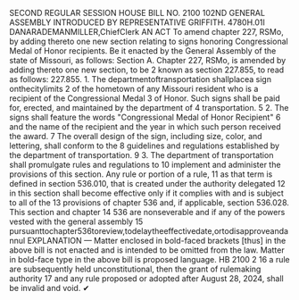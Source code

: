 SECOND REGULAR SESSION
HOUSE BILL NO. 2100
102ND GENERAL ASSEMBLY
INTRODUCED BY REPRESENTATIVE GRIFFITH.
4780H.01I DANARADEMANMILLER,ChiefClerk
AN ACT
To amend chapter 227, RSMo, by adding thereto one new section relating to signs honoring
Congressional Medal of Honor recipients.
Be it enacted by the General Assembly of the state of Missouri, as follows:
Section A. Chapter 227, RSMo, is amended by adding thereto one new section, to be
2 known as section 227.855, to read as follows:
227.855. 1. The departmentoftransportation shallplacea sign onthecitylimits
2 of the hometown of any Missouri resident who is a recipient of the Congressional Medal
3 of Honor. Such signs shall be paid for, erected, and maintained by the department of
4 transportation.
5 2. The signs shall feature the words "Congressional Medal of Honor Recipient"
6 and the name of the recipient and the year in which such person received the award.
7 The overall design of the sign, including size, color, and lettering, shall conform to the
8 guidelines and regulations established by the department of transportation.
9 3. The department of transportation shall promulgate rules and regulations to
10 implement and administer the provisions of this section. Any rule or portion of a rule,
11 as that term is defined in section 536.010, that is created under the authority delegated
12 in this section shall become effective only if it complies with and is subject to all of the
13 provisions of chapter 536 and, if applicable, section 536.028. This section and chapter
14 536 are nonseverable and if any of the powers vested with the general assembly
15 pursuanttochapter536toreview,todelaytheeffectivedate,ortodisapproveandannul
EXPLANATION — Matter enclosed in bold-faced brackets [thus] in the above bill is not enacted and is
intended to be omitted from the law. Matter in bold-face type in the above bill is proposed language.
HB 2100 2
16 a rule are subsequently held unconstitutional, then the grant of rulemaking authority
17 and any rule proposed or adopted after August 28, 2024, shall be invalid and void.
✔